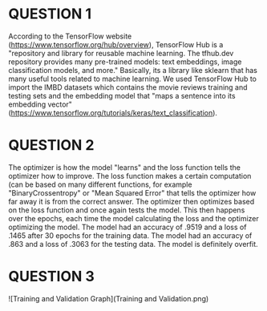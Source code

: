 # QUESTION 1
According to the TensorFlow website (https://www.tensorflow.org/hub/overview), TensorFlow Hub is a "repository and library for reusable machine learning. The tfhub.dev repository provides many pre-trained models: text embeddings, image classification models, and more." Basically, its a library like sklearn that has many useful tools related to machine learning. 
We used TensorFlow Hub to import the IMBD datasets which contains the movie reviews training and testing sets and the embedding model that "maps a sentence into its embedding vector" (https://www.tensorflow.org/tutorials/keras/text_classification).

# QUESTION 2
The optimizer is how the model "learns" and the loss function tells the optimizer how to improve. The loss function makes a certain computation (can be based on many different functions, for example "BinaryCrossentropy" or "Mean Squared Error" that tells the optimizer how far away it is from the correct answer. The optimizer then optimizes based on the loss function and once again tests the model. This then happens over the epochs, each time the model calculating the loss and the optimizer optimizing the model. 
The model had an accuracy of .9519 and a loss of .1465 after 30 epochs for the training data. The model had an accuracy of .863 and a loss of .3063 for the testing data. The model is definitely overfit.

# QUESTION 3
![Training and Validation Graph](Training and Validation.png)
